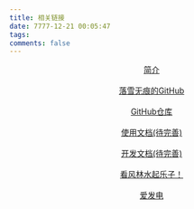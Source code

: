 ```yaml
---
title: 相关链接
date: 7777-12-21 00:05:47
tags:
comments: false
---
```

<div class="icon-link" style="text-align: center;">
    <a target="_blank" rel="noopener" href="/Introduction">
        <i class="fa-solid fa-book fa-fw"></i>
        简介 
    </a>
</div>
<br>
<div class="icon-link" style="text-align: center;">
    <a target="_blank" rel="noopener" href="https://www.github.com/LxHTT">
        <i class="fa-brands fa-github fa-fw"></i>
        落雪无痕的GitHub 
    </a>
</div>
<br>
<div class="icon-link" style="text-align: center;">
    <a target="_blank" rel="noopener" href="https://www.github.com/MCSLTeam/MCSL2">
        <i class="fa-brands fa-github fa-fw"></i>
        GitHub仓库 
    </a>
</div>
<br>
<div class="icon-link" style="text-align: center;">
    <a target="_blank" rel="noopener" href="/MCSL2Guide">
        <i class="fa-solid fa-book fa-fw"></i>
        使用文档(待完善) 
    </a>
</div>
<br>
<div class="icon-link" style="text-align: center;">
    <a target="_blank" rel="noopener" href="/MCSL2DevGuide">
        <i class="fa-solid fa-book fa-fw"></i>
        开发文档(待完善) 
    </a>
</div>
<br>
<div class="icon-link" style="text-align: center;">
    <a target="_blank" rel="noopener" href="/fuckFLSQ">
        <i class="fa-solid fa-face-laugh-squint fa-fw"></i>
        看风林水起乐子！ 
    </a>
</div>
<br>
<div class="icon-link" style="text-align: center;">
    <a target="_blank" rel="noopener" href="https://afdian.net/a/MCSLTeam">
        <i class="fa-solid fa-coins fa-fw"></i>
        爱发电 
    </a>
</div>